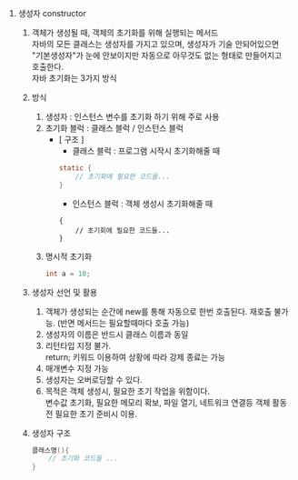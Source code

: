 1. 생성자 constructor
	1) 객체가 생성될 때, 객체의 초기화를 위해 실행되는 메서드  
	    자바의 모든 클래스는 생성자를 가지고 있으며, 생성자가 기술 안되어있으면 "기본생성자"가 눈에 안보이지만 자동으로 아무것도 없는 형태로 만들어지고 호출한다.  
	    자바 초기화는 3가지 방식
	
	2) 방식
		1. 생성자 : 인스턴스 변수를 초기화 하기 위해 주로 사용  
		2. 초기화 블럭 : 클래스 블럭 / 인스턴스 블럭
			* [ 구조 ]  
				- 클래스 블럭 : 프로그램 시작시 초기화해줄 때
				```java
				static {
					// 초기화에 필요한 코드들...
				}	
				```
				* 인스턴스 블럭 : 객체 생성시 초기화해줄 때
				```
				{
					// 초기회에 필요한 코드들...
				}
				```
		3. 명시적 초기화  
			```java
			int a = 10;
			```
			
	3) 생성자 선언 및 활용
		1. 객체가 생성되는  순간에 new를 통해 자동으로 한번 호출된다.  재호출 불가능. (반면 메서드는 필요할때마다 호출 가능)  
		2. 생성자의 이름은 반드시 클래스 이름과 동일  
		3. 리턴타입 지정 불가.  
			return; 키워드 이용하여 상황에 따라 강제 종료는 가능  
		4. 매개변수 지정 가능  
		5. 생성자는 오버로딩할 수 있다.
		6. 목적은 객체 생성시, 필요한 초기 작업을 위함이다.  
  		   변수값 초기화, 필요한 메모리 확보, 파일 열기, 네트워크 연결등 객체 활동 전 필요한 초기 준비시 이용.  

	4) 생성자 구조
		```java
		클래스명(){
			// 초기화 코드들 ...
		}
		```
